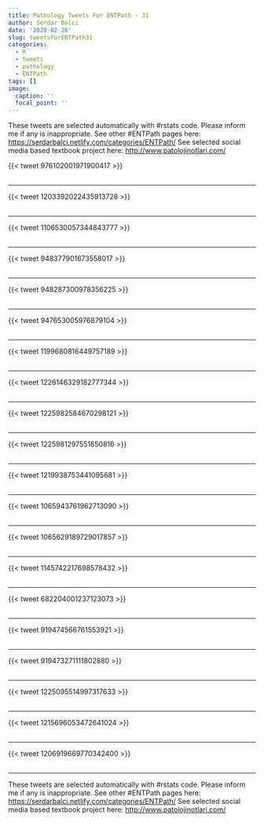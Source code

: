 ```yaml
---
title: Pathology Tweets For ENTPath - 31
author: Serdar Balci
date: '2020-02-26'
slug: tweetsForENTPath31
categories:
  - R
  - tweets
  - pathology
  - ENTPath
tags: []
image:
  caption: ''
  focal_point: ''
---
```



These tweets are selected automatically with #rstats code. Please inform me if any is inappropriate.
See other #ENTPath pages here: https://serdarbalci.netlify.com/categories/ENTPath/ 
See selected social media based textbook project here: http://www.patolojinotlari.com/

{{< tweet 976102001971900417 >}}
<br>
<br>
<hr>
{{< tweet 1203392022435913728 >}}
<br>
<br>
<hr>
{{< tweet 1106530057344843777 >}}
<br>
<br>
<hr>
{{< tweet 948377901673558017 >}}
<br>
<br>
<hr>
{{< tweet 948287300978356225 >}}
<br>
<br>
<hr>
{{< tweet 947653005976879104 >}}
<br>
<br>
<hr>
{{< tweet 1199680816449757189 >}}
<br>
<br>
<hr>
{{< tweet 1226146329182777344 >}}
<br>
<br>
<hr>
{{< tweet 1225982584670298121 >}}
<br>
<br>
<hr>
{{< tweet 1225981297551650816 >}}
<br>
<br>
<hr>
{{< tweet 1219938753441095681 >}}
<br>
<br>
<hr>
{{< tweet 1065943761962713090 >}}
<br>
<br>
<hr>
{{< tweet 1065629189729017857 >}}
<br>
<br>
<hr>
{{< tweet 1145742217698578432 >}}
<br>
<br>
<hr>
{{< tweet 682204001237123073 >}}
<br>
<br>
<hr>
{{< tweet 919474566761553921 >}}
<br>
<br>
<hr>
{{< tweet 919473271111802880 >}}
<br>
<br>
<hr>
{{< tweet 1225095514997317633 >}}
<br>
<br>
<hr>
{{< tweet 1215696053472641024 >}}
<br>
<br>
<hr>
{{< tweet 1206919669770342400 >}}
<br>
<br>
<hr>


These tweets are selected automatically with #rstats code. Please inform me if any is inappropriate.
See other #ENTPath pages here: https://serdarbalci.netlify.com/categories/ENTPath/ 
See selected social media based textbook project here: http://www.patolojinotlari.com/
